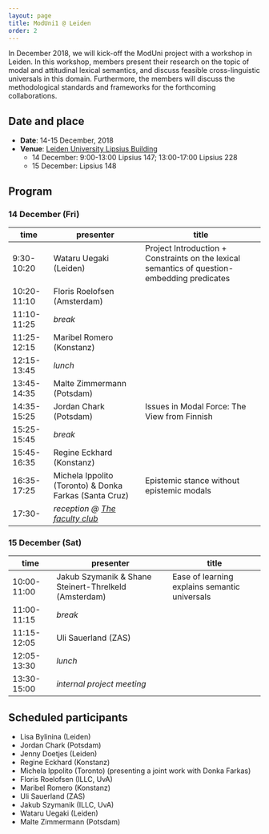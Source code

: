 ```yaml
---
layout: page
title: ModUni1 @ Leiden
order: 2
---
```


In December 2018, we will kick-off the ModUni project with a workshop in
Leiden. In this workshop, members present their research on the topic of modal
and attitudinal lexical semantics, and discuss feasible cross-linguistic
universals in this domain. Furthermore, the members will discuss the
methodological standards and frameworks for the forthcoming collaborations.

## Date and place

* **Date**: 14-15 December, 2018
* **Venue**: [Leiden University Lipsius Building](https://www.universiteitleiden.nl/en/locations/lipsius-building)
	- 14 December: 9:00-13:00 Lipsius 147; 13:00-17:00 Lipsius 228
	- 15 December: Lipsius 148
	
## Program

### 14 December (Fri)

| time        	| presenter                                              	| title                                                                 	|
|-------------	|--------------------------------------------------------	|-----------------------------------------------------------------------	|
| 9:30-10:20  	| Wataru Uegaki (Leiden)                                 	| Project Introduction + Constraints on the lexical semantics of question-embedding predicates 	|
| 10:20-11:10 	| Floris Roelofsen (Amsterdam)                           	|                                                                       	|
| 11:10-11:25 	| *break*                                                  	|                                                                       	|
| 11:25-12:15 	| Maribel Romero (Konstanz)                              	|                                                                       	|
| 12:15-13:45 	| *lunch*                                                  	|                                                                       	|
| 13:45-14:35 	| Malte Zimmermann (Potsdam)                             	|                                                                       	|
| 14:35-15:25 	| Jordan Chark (Potsdam)                                 	| Issues in Modal Force: The View from Finnish                          	|
| 15:25-15:45 	| *break*                                                  	|                                                                       	|
| 15:45-16:35 	| Regine Eckhard (Konstanz)                              	|                                                                       	|
| 16:35-17:25 	| Michela Ippolito (Toronto) & Donka Farkas (Santa Cruz) 	|    Epistemic stance without epistemic modals                                                                   	|
| 17:30-        | *reception @ [The faculty club](https://www.staff.universiteitleiden.nl/buildings-and-facilities/catering-and-events/faculty-club/faculty-club/humanities?cf=humanities)* | |

### 15 December (Sat)

| time        	| presenter                                             	| title                                         	|
|-------------	|-------------------------------------------------------	|-----------------------------------------------	|
| 10:00-11:00 	| Jakub Szymanik & Shane Steinert-Threlkeld (Amsterdam) 	| Ease of learning explains semantic universals 	|
| 11:00-11:15 	| *break*                                                 	|                                               	|
| 11:15-12:05 	| Uli Sauerland (ZAS)                                        	|                                               	|
| 12:05-13:30 	| *lunch*                                                 	|                                               	|
| 13:30-15:00 	| *internal project meeting*                                       	|                                               	|


## Scheduled participants

- Lisa Bylinina (Leiden)
- Jordan Chark (Potsdam)
- Jenny Doetjes (Leiden)
- Regine Eckhard (Konstanz)
- Michela Ippolito (Toronto) (presenting a joint work with Donka Farkas)
- Floris Roelofsen (ILLC, UvA)
- Maribel Romero (Konstanz)
- Uli Sauerland (ZAS)
- Jakub Szymanik (ILLC, UvA)
- Wataru Uegaki (Leiden)
- Malte Zimmermann (Potsdam)



